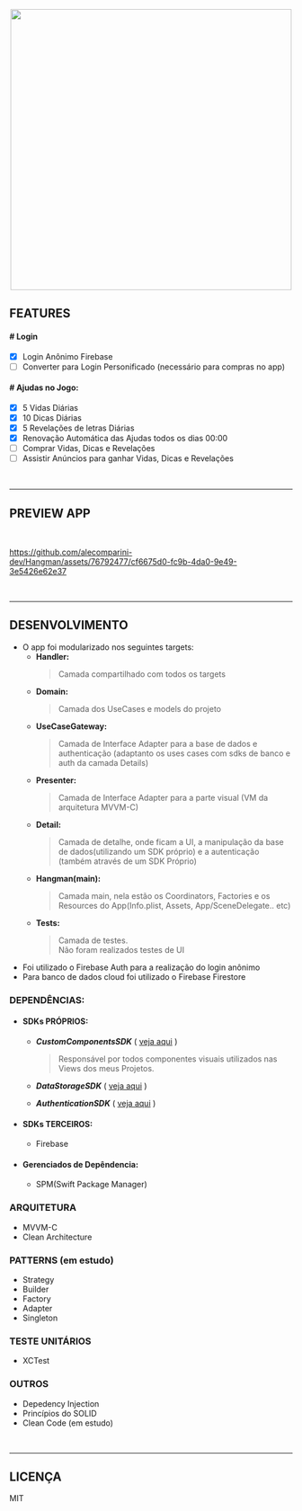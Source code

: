 
<h3 align="center">
  <br>
  <img src="https://github.com/alecomparini-dev/Hangman/assets/76792477/7a7b9d00-1a23-4329-812e-8d6171e9958f" width="500">
  <br>
</h3>

## FEATURES

#### # Login
- [x] Login Anônimo Firebase
- [ ] Converter para Login Personificado (necessário para compras no app)

#### # Ajudas no Jogo:
- [x] 5 Vidas Diárias
- [x] 10 Dicas Diárias
- [x] 5 Revelações de letras Diárias
- [x] Renovação Automática das Ajudas todos os dias 00:00
- [ ] Comprar Vidas, Dicas e Revelações
- [ ] Assistir Anúncios para ganhar Vidas, Dicas e Revelações

<br>

---
## PREVIEW APP

<br>

https://github.com/alecomparini-dev/Hangman/assets/76792477/cf6675d0-fc9b-4da0-9e49-3e5426e62e37

<br>

---
## DESENVOLVIMENTO
- O app foi modularizado nos seguintes targets:
  - **Handler:**
    > Camada compartilhado com todos os targets
  - **Domain:**
    > Camada dos UseCases e models do projeto
  - **UseCaseGateway:**
    > Camada de Interface Adapter para a base de dados e authenticação (adaptanto os uses cases com sdks de banco e auth da camada Details)
  - **Presenter:**
    > Camada de Interface Adapter para a parte visual (VM da arquitetura MVVM-C)
  - **Detail:**
    > Camada de detalhe, onde ficam a UI, a manipulação da base de dados(utilizando um SDK próprio) e a autenticação (também através de um SDK Próprio)
  - **Hangman(main):**
    > Camada main, nela estão os Coordinators, Factories e os Resources do App(Info.plist, Assets, App/SceneDelegate.. etc)
  - **Tests:**
    > Camada de testes. <br>
    > Não foram realizados testes de UI
- Foi utilizado o Firebase Auth para a realização do login anônimo
- Para banco de dados cloud foi utilizado o Firebase Firestore

### DEPENDÊNCIAS: 
- #### SDKs PRÓPRIOS:
  - ***CustomComponentsSDK*** ( [veja aqui](https://github.com/alecomparini-dev/CustomComponentsSDK/tree/develop/Sources/CustomComponents/Components) )
    > Responsável por todos componentes visuais utilizados nas Views dos meus Projetos.
    
  - ***DataStorageSDK*** ( [veja aqui](https://github.com/alecomparini-dev/DataStorageSDK) )
  - ***AuthenticationSDK*** ( [veja aqui](https://github.com/alecomparini-dev/AuthenticationSDK) )
  
- #### SDKs TERCEIROS:
  - Firebase
 
- #### Gerenciados de Depêndencia:
  - SPM(Swift Package Manager)

### ARQUITETURA
- MVVM-C
- Clean Architecture

### PATTERNS (em estudo)
- Strategy
- Builder
- Factory
- Adapter
- Singleton

### TESTE UNITÁRIOS
- XCTest

### OUTROS
- Depedency Injection
- Princípios do SOLID
- Clean Code (em estudo)


<br>

---
## LICENÇA
MIT


